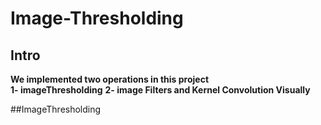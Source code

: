 # Image-Thresholding

## Intro
**We implemented two operations in this project**  
**1- imageThresholding**
**2- image Filters and Kernel Convolution Visually** 

##ImageThresholding
